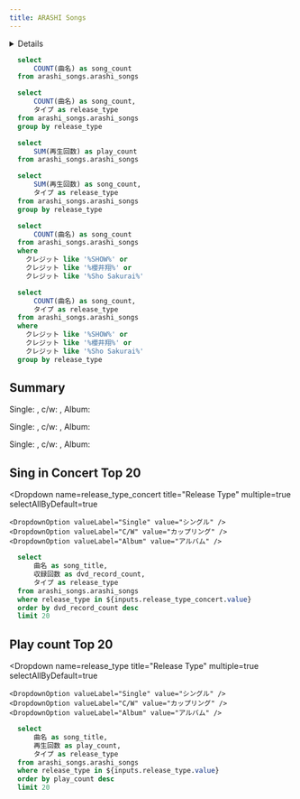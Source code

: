 ```yaml
---
title: ARASHI Songs
---
```


<Details title='What is this?'>

  This is a dashboard about ARASHI songs, such as song play counts and DVD/Blu-ray recordings.
</Details>

```sql songs_summary
  select
      COUNT(曲名) as song_count
  from arashi_songs.arashi_songs
```

```sql songs_type_summary
  select
      COUNT(曲名) as song_count,
      タイプ as release_type
  from arashi_songs.arashi_songs
  group by release_type
```

```sql play_count_summary
  select
      SUM(再生回数) as play_count
  from arashi_songs.arashi_songs
```

```sql play_count_type_summary
  select
      SUM(再生回数) as song_count,
      タイプ as release_type
  from arashi_songs.arashi_songs
  group by release_type
```

```sql rap_songs_summary
  select
      COUNT(曲名) as song_count
  from arashi_songs.arashi_songs
  where
    クレジット like '%SHOW%' or 
    クレジット like '%櫻井翔%' or 
    クレジット like '%Sho Sakurai%'
```

```sql rap_songs_type_summary
  select
      COUNT(曲名) as song_count,
      タイプ as release_type
  from arashi_songs.arashi_songs
  where
    クレジット like '%SHOW%' or 
    クレジット like '%櫻井翔%' or 
    クレジット like '%Sho Sakurai%'
  group by release_type
```

## Summary

<BigValue
  data={songs_summary}
  value=song_count
  title="Songs"
/>

Single: <Value data={songs_type_summary} column=song_count row=0 />, c/w: <Value data={songs_type_summary} column=song_count row=1 />, Album: <Value data={songs_type_summary} column=song_count row=2 />

<BigValue
  data={rap_songs_summary}
  value=song_count
  title="Sakurap Songs"
/>

Single: <Value data={rap_songs_type_summary} column=song_count row=0 />, c/w: <Value data={rap_songs_type_summary} column=song_count row=1 />, Album: <Value data={rap_songs_type_summary} column=song_count row=2 />

<BigValue
  data={play_count_summary}
  value=play_count
  title="Play Count"
  fmt=num0
/>

Single: <Value data={play_count_type_summary} column=song_count row=2 fmt=num0 />, c/w: <Value data={play_count_type_summary} column=song_count row=1 fmt=num0 />, Album: <Value data={play_count_type_summary} column=song_count row=0 fmt=num0 />

## Sing in Concert Top 20

<Dropdown 
  name=release_type_concert
  title="Release Type"
  multiple=true
  selectAllByDefault=true
>
    <DropdownOption valueLabel="Single" value="シングル" />
    <DropdownOption valueLabel="C/W" value="カップリング" />
    <DropdownOption valueLabel="Album" value="アルバム" />
</Dropdown>

```sql concert_songs_ranking
  select
      曲名 as song_title,
      収録回数 as dvd_record_count,
      タイプ as release_type
  from arashi_songs.arashi_songs
  where release_type in ${inputs.release_type_concert.value}
  order by dvd_record_count desc
  limit 20
```

<BarChart
  data={concert_songs_ranking}
  x=song_title
  y=dvd_record_count
  series=release_type
  swapXY=true
  yFmt=num0
  legend=false
/>

## Play count Top 20

<Dropdown 
  name=release_type
  title="Release Type"
  multiple=true
  selectAllByDefault=true
>
    <DropdownOption valueLabel="Single" value="シングル" />
    <DropdownOption valueLabel="C/W" value="カップリング" />
    <DropdownOption valueLabel="Album" value="アルバム" />
</Dropdown>

```sql play_count_ranking
  select
      曲名 as song_title,
      再生回数 as play_count,
      タイプ as release_type
  from arashi_songs.arashi_songs
  where release_type in ${inputs.release_type.value}
  order by play_count desc
  limit 20
```

<BarChart
  data={play_count_ranking}
  x=song_title
  y=play_count
  series=release_type
  swapXY=true
  yFmt=num0
  legend=false
/>